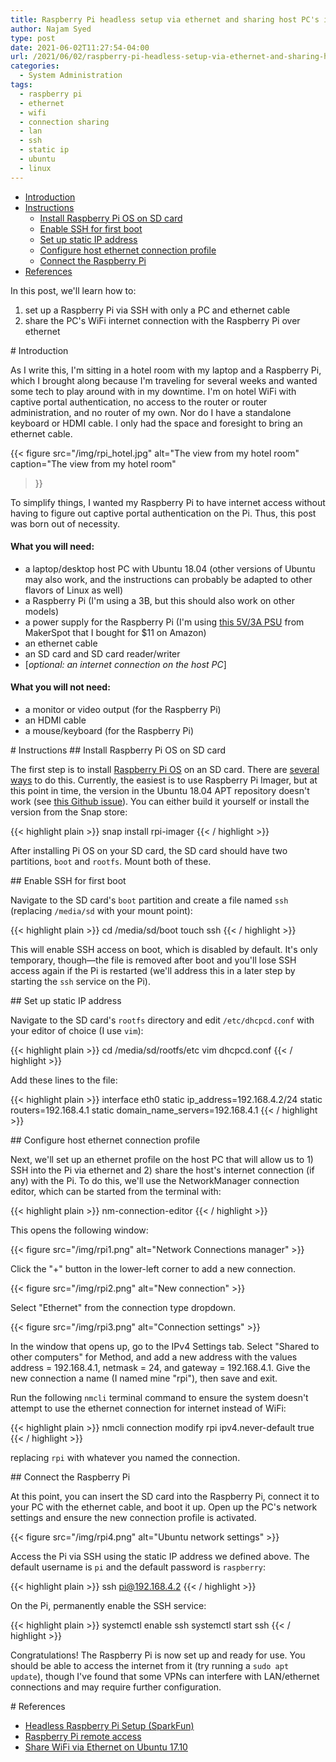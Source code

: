 ```yaml
---
title: Raspberry Pi headless setup via ethernet and sharing host PC's internet connection
author: Najam Syed
type: post
date: 2021-06-02T11:27:54-04:00
url: /2021/06/02/raspberry-pi-headless-setup-via-ethernet-and-sharing-host-pcs-internet-connection
categories:
  - System Administration
tags:
  - raspberry pi
  - ethernet
  - wifi
  - connection sharing
  - lan
  - ssh
  - static ip
  - ubuntu
  - linux
---
```


* [Introduction](#introduction)
* [Instructions](#instructions)
  - [Install Raspberry Pi OS on SD card](#install-os)
  - [Enable SSH for first boot](#enable-ssh)
  - [Set up static IP address](#static-ip)
  - [Configure host ethernet connection profile](#connection-profile)
  - [Connect the Raspberry Pi](#connect-pi)
* [References](#references)


In this post, we'll learn how to:

1) set up a Raspberry Pi via SSH with only a PC and ethernet cable
2) share the PC's WiFi internet connection with the Raspberry Pi over ethernet

<span id="introduction" />
# Introduction

As I write this, I'm sitting in a hotel room with my laptop and a
Raspberry Pi, which I brought along because I'm traveling for several weeks
and wanted some tech to play around with in my downtime. I'm on hotel WiFi with
captive portal authentication, no access to the router or router
administration, and no router of my own. Nor do I have a standalone keyboard
or HDMI cable. I only had the space and foresight to bring an ethernet cable.

{{< figure
  src="/img/rpi_hotel.jpg" alt="The view from my hotel room"
  caption="The view from my hotel room"
>}}

To simplify things, I wanted my Raspberry Pi to have internet access without
having to figure out captive portal authentication on the Pi. Thus, this post
was born out of necessity.

#### What you **will** need:

- a laptop/desktop host PC with Ubuntu 18.04 (other versions of Ubuntu may
  also work, and the instructions can probably be adapted to other flavors of
  Linux as well)
- a Raspberry Pi (I'm using a 3B, but this should also work on other models)
- a power supply for the Raspberry Pi (I'm using [this 5V/3A PSU][1] from
  MakerSpot that I bought for $11 on Amazon)
- an ethernet cable
- an SD card and SD card reader/writer
- [*optional: an internet connection on the host PC*]

#### What you **will not** need:

- a monitor or video output (for the Raspberry Pi)
- an HDMI cable
- a mouse/keyboard (for the Raspberry Pi)

<span id="instructions" />
# Instructions

<span id="install-os" />
## Install Raspberry Pi OS on SD card

The first step is to install [Raspberry Pi OS][2] on an SD card. There are
[several ways][3] to do this. Currently, the easiest is to use Raspberry Pi
Imager, but at this point in time, the version in the Ubuntu 18.04 APT repository
doesn't work (see [this Github issue][4]). You can either build it yourself or
install the version from the Snap store:

{{< highlight plain >}}
snap install rpi-imager
{{< / highlight >}}

After installing Pi OS on your SD card, the SD card should have two partitions,
`boot` and `rootfs`. Mount both of these.

<span id="enable-ssh" />
## Enable SSH for first boot

Navigate to the SD card's `boot` partition and create a file named `ssh`
(replacing `/media/sd` with your mount point):

{{< highlight plain >}}
cd /media/sd/boot
touch ssh
{{< / highlight >}}

This will enable SSH access on boot, which is disabled by default. It's only
temporary, though&mdash;the file is removed after boot and you'll lose SSH
access again if the Pi is restarted (we'll address this in a later step by
starting the `ssh` service on the Pi).

<span id="static-ip" />
## Set up static IP address

Navigate to the SD card's `rootfs` directory and edit `/etc/dhcpcd.conf` with your
editor of choice (I use `vim`):

{{< highlight plain >}}
cd /media/sd/rootfs/etc
vim dhcpcd.conf
{{< / highlight >}}

Add these lines to the file:

{{< highlight plain >}}
interface eth0
static ip_address=192.168.4.2/24
static routers=192.168.4.1
static domain_name_servers=192.168.4.1
{{< / highlight >}}

<span id="connection-profile" />
## Configure host ethernet connection profile

Next, we'll set up an ethernet profile on the host PC that will allow us to 1)
SSH into the Pi via ethernet and 2) share the host's internet connection
(if any) with the Pi. To do this, we'll use the NetworkManager connection
editor, which can be started from the terminal with:

{{< highlight plain >}}
nm-connection-editor
{{< / highlight >}}

This opens the following window:

{{< figure src="/img/rpi1.png" alt="Network Connections manager" >}}

Click the "+" button in the lower-left corner to add a new connection.

{{< figure src="/img/rpi2.png" alt="New connection" >}}

Select "Ethernet" from the connection type dropdown.

{{< figure src="/img/rpi3.png" alt="Connection settings" >}}

In the window that opens up, go to the IPv4 Settings tab. Select "Shared
to other computers" for Method, and add a new address with the values
address = 192.168.4.1, netmask = 24, and gateway = 192.168.4.1. Give the
new connection a name (I named mine "rpi"), then save and exit.

Run the following `nmcli` terminal command to ensure the system doesn't
attempt to use the ethernet connection for internet instead of WiFi:

{{< highlight plain >}}
nmcli connection modify rpi ipv4.never-default true
{{< / highlight >}}

replacing `rpi` with whatever you named the connection.

<span id="connect-pi" />
## Connect the Raspberry Pi

At this point, you can insert the SD card into the Raspberry Pi, connect it
to your PC with the ethernet cable, and boot it up. Open up the PC's network
settings and ensure the new connection profile is activated.

{{< figure src="/img/rpi4.png" alt="Ubuntu network settings" >}}

Access the Pi via SSH using the static IP address we defined above. The default
username is `pi` and the default password is `raspberry`:

{{< highlight plain >}}
ssh pi@192.168.4.2
{{< / highlight >}}

On the Pi, permanently enable the SSH service:

{{< highlight plain >}}
systemctl enable ssh
systemctl start ssh
{{< / highlight >}}

Congratulations! The Raspberry Pi is now set up and ready for use. You should
be able to access the internet from it (try running a `sudo apt update`),
though I've found that some VPNs can interfere with LAN/ethernet connections
and may require further configuration.


<span id="references" />
# References

- [Headless Raspberry Pi Setup (SparkFun)][5]
- [Raspberry Pi remote access][6]
- [Share WiFi via Ethernet on Ubuntu 17.10][7]


[1]: https://www.amazon.com/gp/product/B075XMTQJC/
[2]: https://www.raspberrypi.org/software/operating-systems/#raspberry-pi-os-32-bit
[3]: https://www.raspberrypi.org/documentation/installation/installing-images/
[4]: https://github.com/raspberrypi/rpi-imager/issues/197
[5]: https://learn.sparkfun.com/tutorials/headless-raspberry-pi-setup/ethernet-with-static-ip-address
[6]: https://www.raspberrypi.org/documentation/remote-access/ssh/
[7]: https://www.cesariogarcia.com/?p=611
